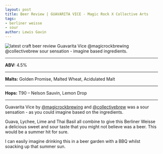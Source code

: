 ```yaml
---
layout: post
title: Beer Review | GUAVARITA VICE - Magic Rock X Collective Arts
tags: 
- berliner weisse
- sour
author: Lewis Gavin
---
```


![latest craft beer review Guavarita Vice @magicrockbrewing @collectivebrew sour sensation - imagine based ingredients.](https://www.lewisgavin.co.uk/beermeupplease/images/2018-10-11-beer-review-guavarita-vice-@magicrockbrewing-@collectivebrew-sour-sensation---imagine-based-ingredients.png)

***
**ABV:** 4.5%

***
**Malts:**   Golden Promise, Malted Wheat, Acidulated Malt

***
**Hops:**    T90 – Nelson Sauvin, Lemon Drop

***

Guavarita Vice by [@magicrockbrewing](https://instagram.com/magicrockbrewing) and [@collectivebrew](https://instagram.com/collectivebrew) was a sour sensation - as you could imagine based on the ingredients. 

Guava, Lychee, Lime and Thai Basil all combine to give this Berliner Weisse a delicious sweet and sour taste that you might not believe was a beer. This would be a summer hit for sure. 

I can easily imagine drinking this in a beer garden with a BBQ whilst soacking up that summer sun.
